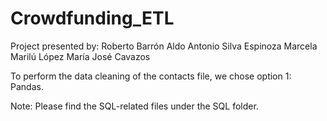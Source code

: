 # Crowdfunding_ETL

Project presented by:
Roberto Barrón
Aldo Antonio Silva Espinoza
Marcela Marilú López
María José Cavazos





To perform the data cleaning of the contacts file, we chose option 1: Pandas.

Note: Please find the SQL-related files under the SQL folder.
